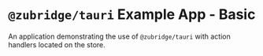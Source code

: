 # `@zubridge/tauri` Example App - Basic

An application demonstrating the use of `@zubridge/tauri` with action handlers located on the store.
